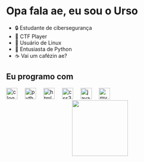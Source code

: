 # Opa fala ae, eu sou o Urso

- 🔒 Estudante de cibersegurança
- 🏁 CTF Player
- 🐧 Usuário de Linux
- 🐍 Entusiasta de Python
- ☕ Vai um cafézin ae?

## Eu programo com

<div align="left">
  <img src="https://cdn.jsdelivr.net/gh/devicons/devicon/icons/c/c-original.svg" height="30" alt="c logo"  />
  <img width="12" />
  <img src="https://cdn.jsdelivr.net/gh/devicons/devicon/icons/python/python-original.svg" height="30" alt="python logo"  />
  <img width="12" />
  <img src="https://cdn.jsdelivr.net/gh/devicons/devicon/icons/html5/html5-original.svg" height="30" alt="html5 logo"  />
  <img width="12" />
  <img src="https://cdn.jsdelivr.net/gh/devicons/devicon/icons/css3/css3-original.svg" height="30" alt="css3 logo"  />
  <img width="12" />
  <img src="https://cdn.jsdelivr.net/gh/devicons/devicon/icons/javascript/javascript-original.svg" height="30" alt="javascript logo"  />
  <img width="12" />
  <img src="https://cdn.jsdelivr.net/gh/devicons/devicon/icons/mysql/mysql-original.svg" height="30" alt="mysql logo"  />
</div>

<div align = "center">
  <img style = "width: 150px;" src = "https://i.gifer.com/origin/ff/fff0f75279c6394ad746b410a9fd03cb_w200.gif"/>
</div>
